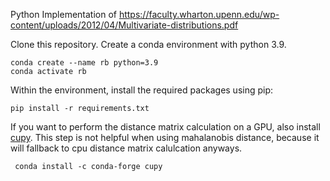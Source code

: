 Python Implementation of https://faculty.wharton.upenn.edu/wp-content/uploads/2012/04/Multivariate-distributions.pdf

Clone this repository. Create a conda environment with python 3.9. 

```
conda create --name rb python=3.9
conda activate rb
```

Within the environment, install the required packages using pip:
```
pip install -r requirements.txt
```

If you want to perform the distance matrix calculation on a GPU, also install [cupy](https://docs.cupy.dev/en/v13.2.0/install.html#installing-cupy). 
This step is not helpful when using mahalanobis distance, because it will fallback to cpu distance matrix calulcation anyways.
```
 conda install -c conda-forge cupy
```

